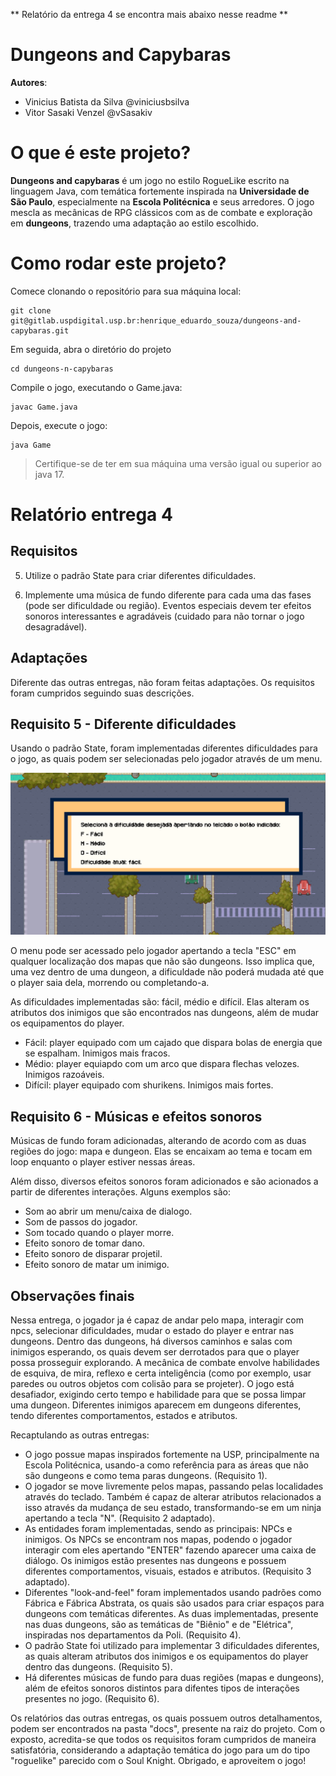 ** Relatório da entrega 4 se encontra mais abaixo nesse readme **

# Dungeons and Capybaras

**Autores**:
- Vinicius Batista da Silva @viniciusbsilva
- Vitor Sasaki Venzel @vSasakiv

# O que é este projeto?

**Dungeons and capybaras** é um jogo no estilo RogueLike escrito na linguagem Java, com temática fortemente inspirada na **Universidade de São Paulo**, especialmente na **Escola Politécnica** e seus arredores. O jogo mescla as mecânicas de RPG clássicos com as de combate e exploração em **dungeons**, trazendo uma adaptação ao estilo escolhido.

# Como rodar este projeto?

Comece clonando o repositório para sua máquina local:
```
git clone git@gitlab.uspdigital.usp.br:henrique_eduardo_souza/dungeons-and-capybaras.git
```

Em seguida, abra o diretório do projeto
```
cd dungeons-n-capybaras
```

Compile o jogo, executando o Game.java:
```
javac Game.java
```

Depois, execute o jogo:
```
java Game
```

> Certifique-se de ter em sua máquina uma versão igual ou superior ao java 17.


# Relatório entrega 4

## Requisitos 
5. Utilize o padrão State para criar diferentes dificuldades.

6. Implemente uma música de fundo diferente para cada uma das fases (pode ser dificuldade ou região). Eventos especiais devem ter efeitos sonoros interessantes e agradáveis (cuidado para não tornar o jogo desagradável).

## Adaptações

Diferente das outras entregas, não foram feitas adaptações. Os requisitos foram cumpridos seguindo suas descrições. 

## Requisito 5 - Diferente dificuldades
Usando o padrão State, foram implementadas diferentes dificuldades para o jogo, as quais podem ser selecionadas pelo jogador através de um menu.

![](assets/MenuDificuldade.png)

O menu pode ser acessado pelo jogador apertando a tecla "ESC" em qualquer localização dos mapas que não são dungeons. Isso implica que, uma vez dentro de uma dungeon, a dificuldade não poderá mudada até que o player saia dela, morrendo ou completando-a. 

As dificuldades implementadas são: fácil, médio e difícil. Elas alteram os atributos dos inimigos que são encontrados nas dungeons, além de mudar os equipamentos do player. 
* Fácil: player equipado com um cajado que dispara bolas de energia que se espalham. Inimigos mais fracos.
* Médio: player equiapdo com um arco que dispara flechas velozes. Inimigos razoáveis.
* Difícil: player equipado com shurikens. Inimigos mais fortes.

## Requisito 6 - Músicas e efeitos sonoros
Músicas de fundo foram adicionadas, alterando de acordo com as duas regiões do jogo: mapa e dungeon. Elas se encaixam ao tema e tocam em loop enquanto o player estiver nessas áreas. 

Além disso, diversos efeitos sonoros foram adicionados e são acionados a partir de diferentes interações. Alguns exemplos são:
* Som ao abrir um menu/caixa de dialogo.
* Som de passos do jogador.
* Som tocado quando o player morre.
* Efeito sonoro de tomar dano.
* Efeito sonoro de disparar projetil.
* Efeito sonoro de matar um inimigo.


## Observações finais

Nessa entrega, o jogador ja é capaz de andar pelo mapa, interagir com npcs, selecionar dificuldades, mudar o estado do player e entrar nas dungeons. Dentro das dungeons, há diversos caminhos e salas com inimigos esperando, os quais devem ser derrotados para que o player possa prosseguir explorando. A mecânica de combate envolve habilidades de esquiva, de mira, reflexo e certa inteligência (como por exemplo, usar paredes ou outros objetos com colisão para se projeter). O jogo está desafiador, exigindo certo tempo e habilidade para que se possa limpar uma dungeon. Diferentes inimigos aparecem em dungeons diferentes, tendo diferentes comportamentos, estados e atributos. 

Recaptulando as outras entregas: 
* O jogo possue mapas inspirados fortemente na USP, principalmente na Escola Politécnica, usando-a como referência para as áreas que não são dungeons e como tema paras dungeons. (Requisito 1).
* O jogador se move livremente pelos mapas, passando pelas localidades através do teclado. Também é capaz de alterar atributos relacionados a isso através da mudança de seu estado, transformando-se em um ninja apertando a tecla "N". (Requisito 2 adaptado).
* As entidades foram implementadas, sendo as principais: NPCs e inimigos. Os NPCs se encontram nos mapas, podendo o jogador interagir com eles apertando "ENTER" fazendo aparecer uma caixa de diálogo. Os inimigos estão presentes nas dungeons e possuem diferentes comportamentos, visuais, estados e atributos. (Requisito 3 adaptado).
* Diferentes "look-and-feel" foram implementados usando padrões como Fábrica e Fábrica Abstrata, os quais são usados para criar espaços para dungeons com temáticas diferentes. As duas implementadas, presente nas duas dungeons, são as temáticas de "Biênio" e de "Elétrica", inspiradas nos departamentos da Poli. (Requisito 4).
* O padrão State foi utilizado para implementar 3 dificuldades diferentes, as quais alteram atributos dos inimigos e os equipamentos do player dentro das dungeons. (Requisito 5).
* Há diferentes músicas de fundo para duas regiões (mapas e dungeons), além de efeitos sonoros distintos para difentes tipos de interações presentes no jogo. (Requisito 6).

Os relatórios das outras entregas, os quais possuem outros detalhamentos, podem ser encontrados na pasta "docs", presente na raiz do projeto. Com o exposto, acredita-se que todos os requisitos foram cumpridos de maneira satisfatória, considerando a adaptação temática do jogo para um do tipo "roguelike" parecido com o Soul Knight. Obrigado, e aproveitem o jogo! 